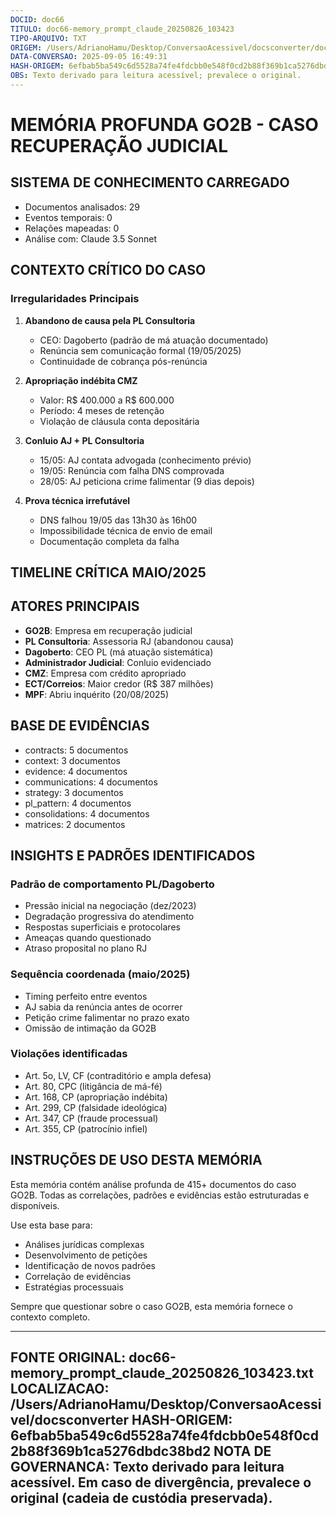 ```yaml
---
DOCID: doc66
TITULO: doc66-memory_prompt_claude_20250826_103423
TIPO-ARQUIVO: TXT
ORIGEM: /Users/AdrianoHamu/Desktop/ConversaoAcessivel/docsconverter/doc66-memory_prompt_claude_20250826_103423.txt
DATA-CONVERSAO: 2025-09-05 16:49:31
HASH-ORIGEM: 6efbab5ba549c6d5528a74fe4fdcbb0e548f0cd2b88f369b1ca5276dbdc38bd2
OBS: Texto derivado para leitura acessível; prevalece o original.
---
```

# MEMÓRIA PROFUNDA GO2B - CASO RECUPERAÇÃO JUDICIAL

## SISTEMA DE CONHECIMENTO CARREGADO
- Documentos analisados: 29
- Eventos temporais: 0
- Relações mapeadas: 0
- Análise com: Claude 3.5 Sonnet

## CONTEXTO CRÍTICO DO CASO

### Irregularidades Principais
1. **Abandono de causa pela PL Consultoria**
   - CEO: Dagoberto (padrão de má atuação documentado)
   - Renúncia sem comunicação formal (19/05/2025)
   - Continuidade de cobrança pós-renúncia

2. **Apropriação indébita CMZ**
   - Valor: R$ 400.000 a R$ 600.000
   - Período: 4 meses de retenção
   - Violação de cláusula conta depositária

3. **Conluio AJ + PL Consultoria**
   - 15/05: AJ contata advogada (conhecimento prévio)
   - 19/05: Renúncia com falha DNS comprovada
   - 28/05: AJ peticiona crime falimentar (9 dias depois)

4. **Prova técnica irrefutável**
   - DNS falhou 19/05 das 13h30 às 16h00
   - Impossibilidade técnica de envio de email
   - Documentação completa da falha

## TIMELINE CRÍTICA MAIO/2025

## ATORES PRINCIPAIS
- **GO2B**: Empresa em recuperação judicial
- **PL Consultoria**: Assessoria RJ (abandonou causa)
- **Dagoberto**: CEO PL (má atuação sistemática)
- **Administrador Judicial**: Conluio evidenciado
- **CMZ**: Empresa com crédito apropriado
- **ECT/Correios**: Maior credor (R$ 387 milhões)
- **MPF**: Abriu inquérito (20/08/2025)

## BASE DE EVIDÊNCIAS
- contracts: 5 documentos
- context: 3 documentos
- evidence: 4 documentos
- communications: 4 documentos
- strategy: 3 documentos
- pl_pattern: 4 documentos
- consolidations: 4 documentos
- matrices: 2 documentos

## INSIGHTS E PADRÕES IDENTIFICADOS

### Padrão de comportamento PL/Dagoberto
- Pressão inicial na negociação (dez/2023)
- Degradação progressiva do atendimento
- Respostas superficiais e protocolares
- Ameaças quando questionado
- Atraso proposital no plano RJ

### Sequência coordenada (maio/2025)
- Timing perfeito entre eventos
- AJ sabia da renúncia antes de ocorrer
- Petição crime falimentar no prazo exato
- Omissão de intimação da GO2B

### Violações identificadas
- Art. 5o, LV, CF (contraditório e ampla defesa)
- Art. 80, CPC (litigância de má-fé)
- Art. 168, CP (apropriação indébita)
- Art. 299, CP (falsidade ideológica)
- Art. 347, CP (fraude processual)
- Art. 355, CP (patrocínio infiel)

## INSTRUÇÕES DE USO DESTA MEMÓRIA

Esta memória contém análise profunda de 415+ documentos do caso GO2B.
Todas as correlações, padrões e evidências estão estruturadas e disponíveis.

Use esta base para:
- Análises jurídicas complexas
- Desenvolvimento de petições
- Identificação de novos padrões
- Correlação de evidências
- Estratégias processuais

Sempre que questionar sobre o caso GO2B, esta memória fornece o contexto completo.

-------------------------------------------------------------------------------
FONTE ORIGINAL: doc66-memory_prompt_claude_20250826_103423.txt LOCALIZACAO: /Users/AdrianoHamu/Desktop/ConversaoAcessivel/docsconverter
HASH-ORIGEM: 6efbab5ba549c6d5528a74fe4fdcbb0e548f0cd2b88f369b1ca5276dbdc38bd2 NOTA DE GOVERNANCA: Texto derivado para leitura acessível. Em caso de divergência, prevalece o original (cadeia de custódia preservada).
-------------------------------------------------------------------------------